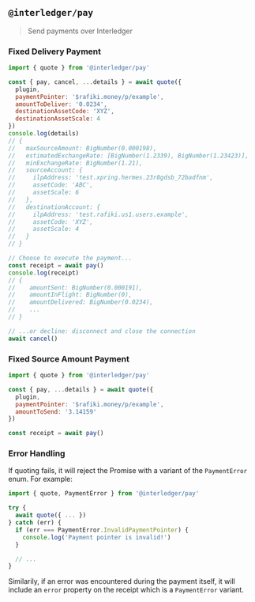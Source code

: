 ## `@interledger/pay`

> Send payments over Interledger

### Fixed Delivery Payment

```js
import { quote } from '@interledger/pay'

const { pay, cancel, ...details } = await quote({
  plugin,
  paymentPointer: '$rafiki.money/p/example',
  amountToDeliver: '0.0234',
  destinationAssetCode: 'XYZ',
  destinationAssetScale: 4
})
console.log(details)
// {
//   maxSourceAmount: BigNumber(0.000198),
//   estimatedExchangeRate: [BigNumber(1.2339), BigNumber(1.23423)],
//   minExchangeRate: BigNumber(1.21),
//   sourceAccount: {
//     ilpAddress: 'test.xpring.hermes.23r8gdsb_72badfnm',
//     assetCode: 'ABC',
//     assetScale: 6
//   },
//   destinationAccount: {
//     ilpAddress: 'test.rafiki.us1.users.example',
//     assetCode: 'XYZ',
//     assetScale: 4
//   }
// }

// Choose to execute the payment...
const receipt = await pay()
console.log(receipt)
// {
//    amountSent: BigNumber(0.000191),
//    amountInFlight: BigNumber(0),
//    amountDelivered: BigNumber(0.0234),
//    ...
// }

// ...or decline: disconnect and close the connection
await cancel()
```

### Fixed Source Amount Payment

```js
import { quote } from '@interledger/pay'

const { pay, ...details } = await quote({
  plugin,
  paymentPointer: '$rafiki.money/p/example',
  amountToSend: '3.14159'
})

const receipt = await pay()
```

### Error Handling

If quoting fails, it will reject the Promise with a variant of the `PaymentError` enum. For example:

```js
import { quote, PaymentError } from '@interledger/pay'

try {
  await quote({ ... })
} catch (err) {
  if (err === PaymentError.InvalidPaymentPointer) {
    console.log('Payment pointer is invalid!')
  }

  // ...
}
```

Similarily, if an error was encountered during the payment itself, it will include an `error` property on the receipt which is a `PaymentError` variant.
